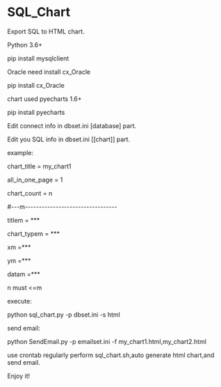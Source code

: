 # SQL_Chart
Export SQL to HTML chart.  

Python 3.6+

pip install mysqlclient

Oracle need install cx_Oracle

pip install cx_Oracle

chart used pyecharts 1.6+

pip install pyecharts

Edit connect info in dbset.ini [database] part.

Edit you SQL info in dbset.ini [[chart]] part.

example:

chart_title = my_chart1

all_in_one_page = 1

chart_count = n

#---m---------------------------------

titlem = ***

chart_typem = ***

xm =***

ym =***

datam =***

n must <=m

execute:

python sql_chart.py -p dbset.ini -s html

send email:

python SendEmail.py -p emailset.ini -f my_chart1.html,my_chart2.html

use crontab regularly perform sql_chart.sh,auto generate html chart,and send email.

Enjoy it!
